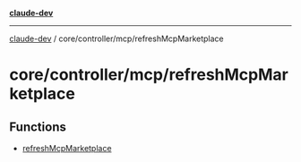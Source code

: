 [**claude-dev**](../../../../README.md)

***

[claude-dev](../../../../README.md) / core/controller/mcp/refreshMcpMarketplace

# core/controller/mcp/refreshMcpMarketplace

## Functions

- [refreshMcpMarketplace](functions/refreshMcpMarketplace.md)
